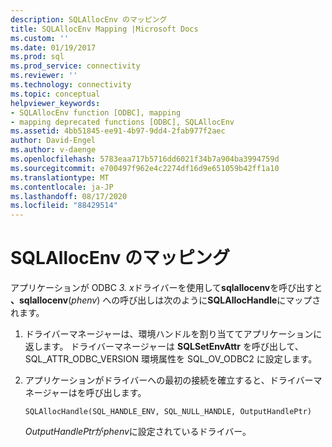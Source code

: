 ```yaml
---
description: SQLAllocEnv のマッピング
title: SQLAllocEnv Mapping |Microsoft Docs
ms.custom: ''
ms.date: 01/19/2017
ms.prod: sql
ms.prod_service: connectivity
ms.reviewer: ''
ms.technology: connectivity
ms.topic: conceptual
helpviewer_keywords:
- SQLAllocEnv function [ODBC], mapping
- mapping deprecated functions [ODBC], SQLAllocEnv
ms.assetid: 4bb51845-ee91-4b97-9dd4-2fab977f2aec
author: David-Engel
ms.author: v-daenge
ms.openlocfilehash: 5783eaa717b5716dd6021f34b7a904ba3994759d
ms.sourcegitcommit: e700497f962e4c2274df16d9e651059b42ff1a10
ms.translationtype: MT
ms.contentlocale: ja-JP
ms.lasthandoff: 08/17/2020
ms.locfileid: "88429514"
---
```

# <a name="sqlallocenv-mapping"></a>SQLAllocEnv のマッピング
アプリケーションが ODBC *3. x*ドライバーを使用して**sqlallocenv**を呼び出すと **、sqlallocenv**(*phenv*) への呼び出しは次のように**SQLAllocHandle**にマップされます。  
  
1.  ドライバーマネージャーは、環境ハンドルを割り当ててアプリケーションに返します。 ドライバーマネージャーは **SQLSetEnvAttr** を呼び出して、SQL_ATTR_ODBC_VERSION 環境属性を SQL_OV_ODBC2 に設定します。  
  
2.  アプリケーションがドライバーへの最初の接続を確立すると、ドライバーマネージャーはを呼び出します。  
  
    ```  
    SQLAllocHandle(SQL_HANDLE_ENV, SQL_NULL_HANDLE, OutputHandlePtr)  
    ```  
  
     *OutputHandlePtr*が*phenv*に設定されているドライバー。
